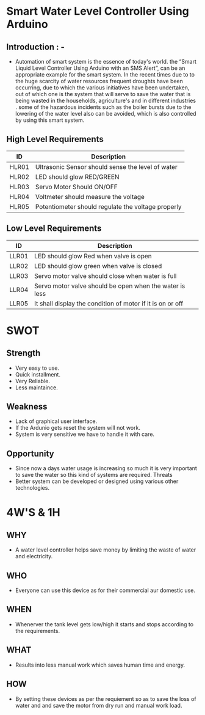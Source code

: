 # Smart Water Level Controller Using Arduino
## Introduction : -
* Automation of smart system is the essence of today's world. the “Smart Liquid Level Controller Using Arduino with an SMS Alert”, can be an appropriate example for the smart system. In the recent times due to to the huge scarcity of water resources frequent droughts have been occurring, due to which the various initiatives have been undertaken, out of which one is the system that will serve to save the water that is being wasted in the households, agriculture's and in different industries . some of the hazardous incidents such as the boiler bursts due to the lowering of the water level also can be avoided, which is also controlled by using this smart system.
## High Level Requirements
|ID|Description|
|----|------|
|HLR01|Ultrasonic Sensor should sense the level of water|
|HLR02|LED should glow RED/GREEN|
|HLR03|Servo Motor Should ON/OFF|
|HLR04|Voltmeter should measure the voltage|
|HLR05|Potentiometer should regulate the voltage properly|
## Low Level Requirements
|ID|Description|
|----|------|
|LLR01|LED should glow Red when valve is open|
|LLR02|LED should glow green when valve is closed|
|LLR03|Servo motor valve should close when water is full|
|LLR04|Servo motor valve should be open when the water is less|
|LLR05|It shall display the condition of motor if it is on or off|
# SWOT
## Strength
* Very easy to use.
* Quick installment.
* Very Reliable.
* Less maintaince.
## Weakness
* Lack of graphical user interface.
* If the Ardunio gets reset the system will not work.
* System is very sensitive we have to handle it with care.
## Opportunity
* Since now a days water usage is increasing so much it is very important to save the water so this kind of systems are required.
Threats
* Better system can be developed or designed using various other technologies.
# 4W'S & 1H
## WHY
* A water level controller helps save money by limiting the waste of water and electricity.
## WHO
* Everyone can use this device as for their commercial aur domestic use.
## WHEN
* Whenerver the tank level gets low/high it starts and stops according to the requirements.
## WHAT
* Results into less manual work which saves human time and energy.
## HOW
* By setting these devices as per the requiement so as to save the loss of water and and save the motor from dry run and manual work load.